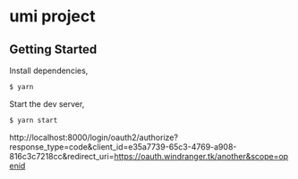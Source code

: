 # umi project

## Getting Started

Install dependencies,

```bash
$ yarn
```

Start the dev server,

```bash
$ yarn start
```

http://localhost:8000/login/oauth2/authorize?response_type=code&client_id=e35a7739-65c3-4769-a908-816c3c7218cc&redirect_uri=https://oauth.windranger.tk/another&scope=openid
